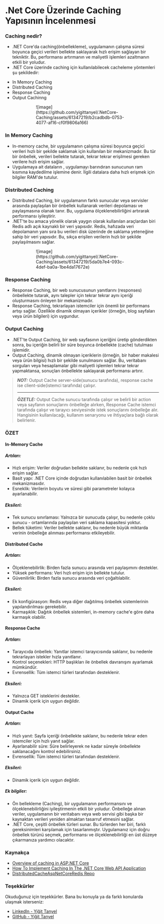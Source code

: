 # .Net Core Üzerinde Caching Yapısının İncelenmesi

### Caching nedir?
- .NET Core'da caching(önbellekleme), uygulamanın çalışma süresi boyunca geçici verileri bellekte saklayarak hızlı erişim sağlayan bir tekniktir. Bu, performansı artırmanın ve maliyetli işlemleri azaltmanın etkili bir yoludur.
- .NET Core üzerinde caching için kullanılabilecek cacheleme yöntemleri şu şekildedir:
* In Memory Caching
* Distributed Caching
* Response Caching
* Output Cachinng

<div style="width:60%; display:flex; margin:auto;padding:auto;">
  ![image](https://github.com/yigittanyel/.NetCore-Caching/assets/61347219/b2cadbdb-0753-4077-af16-cf0f9806a166)
</div>

### In Memory Caching
- In-memory cache, bir uygulamanın çalışma süresi boyunca geçici verileri hızlı bir şekilde saklamak için kullanılan bir mekanizmadır. Bu tür bir önbellek, verileri bellekte tutarak, tekrar tekrar erişilmesi gereken verilere hızlı erişim sağlar.
- Uygulamaya ait dataların , uygulamayı barındıran sunucunun ram kısmına kaydedilme işlemine denir. İlgili datalara daha hızlı erişmek için bilgiler RAM'de tutulur.

### Distributed Caching

- Distributed Caching, bir uygulamanın farklı sunucular veya servisler arasında paylaşılan bir önbellek kullanarak verileri depolaması ve paylaşmasına olanak tanır. Bu, uygulama ölçeklenebilirliğini artırarak performansı iyileştirir.
- .NET'te bu amaca yönelik olarak yaygın olarak kullanılan araçlardan biri Redis adlı açık kaynaklı bir veri yapısıdır. Redis, hafızada veri depolamanın yanı sıra bu verileri disk üzerinde de saklama yeteneğine sahip bir veri yapısıdır. Bu, sıkça erişilen verilerin hızlı bir şekilde paylaşılmasını sağlar.

<div style="width:60%; display:flex; margin:auto;padding:auto;">
  ![image](https://github.com/yigittanyel/.NetCore-Caching/assets/61347219/5da0b7e4-093c-4def-ba0a-1be4da17672e)
</div>

### Response Caching

-  Response Caching, bir web sunucusunun yanıtlarını (responses) önbellekte tutarak, aynı talepler için tekrar tekrar aynı içeriği oluşturmasını önleyen bir mekanizmadır.
-  Response Caching, tekrarlayan istemciler için önemli bir performans artışı sağlar. Özellikle dinamik olmayan içerikler (örneğin, blog sayfaları veya ürün bilgileri) için uygundur.

### Output Caching

-  .NET'te Output Caching, bir web sayfasının içeriğini üretip gönderdikten sonra, bu içeriğin belirli bir süre boyunca önbellekte (cache) tutulması işlemidir.
-  Output Caching, dinamik olmayan içeriklerin (örneğin, bir haber makalesi veya ürün bilgisi) hızlı bir şekilde sunulmasını sağlar. Bu, veritabanı sorguları veya hesaplamalar gibi maliyetli işlemleri tekrar tekrar yapmaktansa, sonuçları önbellekte saklayarak performansı artırır.

> **_NOT:_**  Output Cache server-side(sunucu tarafında), response cache ise client-side(istemci tarafında) çalışır.<hr>
> **_ÖZETLE:_**  Output Cache sunucu tarafında çalışır ve belirli bir action veya sayfanın sonuçlarını önbelleğe alırken, Response Cache istemci tarafında çalışır ve tarayıcı seviyesinde istek sonuçlarını önbelleğe alır. Hangisinin kullanılacağı, kullanım senaryonu ve ihtiyaçlara bağlı olarak belirlenir.

### ÖZET

#### In-Memory Cache

##### Artıları:
- Hızlı erişim: Veriler doğrudan bellekte saklanır, bu nedenle çok hızlı erişim sağlar.
- Basit yapı: .NET Core içinde doğrudan kullanılabilen basit bir önbellek mekanizmasıdır.
- Esneklik: Verilerin boyutu ve süresi gibi parametreler kolayca ayarlanabilir.
##### Eksileri:
- Tek sunucu sınırlaması: Yalnızca bir sunucuda çalışır, bu nedenle çoklu sunucu - ortamlarında paylaşılan veri saklama kapasitesi yoktur.
- Bellek tüketimi: Veriler bellekte saklanır, bu nedenle büyük miktarda verinin önbelleğe alınması performansı etkileyebilir.

#### Distributed Cache

##### Artıları:
- Ölçeklenebilirlik: Birden fazla sunucu arasında veri paylaşımını destekler.
- Yüksek performans: Veri hızlı erişim için bellekte tutulur.
- Güvenilirlik: Birden fazla sunucu arasında veri çoğaltılabilir.
##### Eksileri:
- Ek konfigürasyon: Redis veya diğer dağıtılmış önbellek sistemlerinin yapılandırılması gerekebilir.
- Karmaşıklık: Dağıtık önbellek sistemleri, in-memory cache'e göre daha karmaşık olabilir.
#### Response Cache

##### Artıları:
- Tarayıcıda önbellek: Yanıtlar istemci tarayıcısında saklanır, bu nedenle tekrarlayan istekler hızla yanıtlanır.
- Kontrol seçenekleri: HTTP başlıkları ile önbellek davranışını ayarlamak mümkündür.
- Evrensellik: Tüm istemci türleri tarafından desteklenir.
##### Eksileri:
- Yalnızca GET isteklerini destekler.
- Dinamik içerik için uygun değildir.
#### Output Cache

##### Artıları:
- Hızlı yanıt: Sayfa içeriği önbellekte saklanır, bu nedenle tekrar eden istemciler için hızlı yanıt sağlar.
- Ayarlanabilir süre: Süre belirleyerek ne kadar süreyle önbellekte saklanacağını kontrol edebilirsiniz.
- Evrensellik: Tüm istemci türleri tarafından desteklenir.
##### Eksileri:
- Dinamik içerik için uygun değildir.
##### Ek bilgiler:

- Ön bellekleme (Caching), bir uygulamanın performansını ve ölçeklenebilirliğini iyileştirmenin etkili bir yoludur. Önbelleğe alınan veriler, uygulamanın bir veritabanı veya web servisi gibi başka bir kaynaktan verileri yeniden almaktan tasarruf etmesini sağlar.
- .NET Core, çeşitli önbellek türleri sunar. Bu türlerden her biri, farklı gereksinimleri karşılamak için tasarlanmıştır.
Uygulamanız için doğru önbellek türünü seçmek, performansı ve ölçeklenebilirliği en üst düzeye çıkarmanıza yardımcı olacaktır.


### Kaynakça
- [Overview of caching in ASP.NET Core](https://learn.microsoft.com/en-us/aspnet/core/performance/caching/overview?view=aspnetcore-7.0#in-memory-caching)
- [How To Implement Caching In The .NET Core Web API Application](https://www.c-sharpcorner.com/article/how-to-implement-caching-in-the-net-core-web-api-application/)
- [DistributedCacheAspNetCoreRedis Repo](https://github.com/sahansera/DistributedCacheAspNetCoreRedis)


### Teşekkürler
Okuduğunuz için teşekkürler. Bana bu konuyla ya da farklı konularda ulaşmak isterseniz: <br>
- [LinkedIn - Yiğit Tanyel](https://www.linkedin.com/in/yigittanyel/)
- [GitHub - Yiğit Tanyel](https://github.com/yigittanyel)
